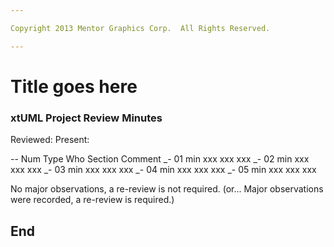 ```yaml
---

Copyright 2013 Mentor Graphics Corp.  All Rights Reserved.

---
```


# Title goes here
### xtUML Project Review Minutes

Reviewed:
Present:

-- Num Type  Who  Section  Comment
_- 01  min   xxx  xxx      xxx
_- 02  min   xxx  xxx      xxx
_- 03  min   xxx  xxx      xxx
_- 04  min   xxx  xxx      xxx
_- 05  min   xxx  xxx      xxx
   
No major observations, a re-review is not required.
(or... Major observations were recorded, a re-review is required.)


End
---
